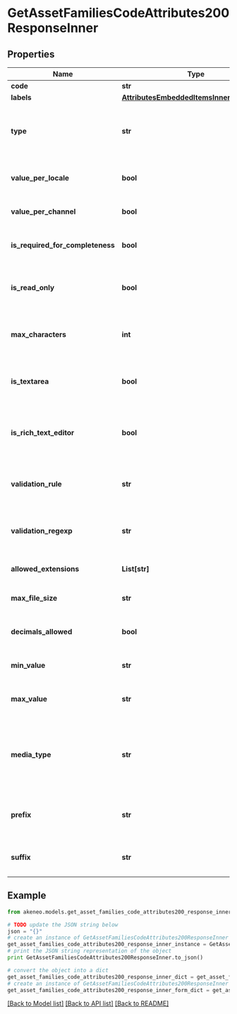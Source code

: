 # GetAssetFamiliesCodeAttributes200ResponseInner


## Properties
Name | Type | Description | Notes
------------ | ------------- | ------------- | -------------
**code** | **str** | Attribute code | 
**labels** | [**AttributesEmbeddedItemsInnerAllOfLabels**](AttributesEmbeddedItemsInnerAllOfLabels.md) |  | [optional] 
**type** | **str** | Attribute type. See &lt;a href&#x3D;&#39;/concepts/asset-manager.html#asset-attribute&#39;&gt;type&lt;/a&gt; section for more details. | 
**value_per_locale** | **bool** | Whether the attribute is localizable, i.e. can have one value by locale | [optional] [default to False]
**value_per_channel** | **bool** | Whether the attribute is scopable, i.e. can have one value by channel | [optional] [default to False]
**is_required_for_completeness** | **bool** | Whether the attribute should be part of the record&#39;s completeness calculation | [optional] [default to False]
**is_read_only** | **bool** | Whether the attribute should be in read only mode only in the UI, but you can still update it with the API | [optional] [default to False]
**max_characters** | **int** | Maximum number of characters allowed for the value of the attribute when the attribute type is &#x60;text&#x60; | [optional] 
**is_textarea** | **bool** | Whether the UI should display a text area instead of a simple field when the attribute type is &#x60;text&#x60; | [optional] [default to False]
**is_rich_text_editor** | **bool** | Whether the UI should display a rich text editor instead of a simple text area when the attribute type is &#x60;text&#x60; | [optional] 
**validation_rule** | **str** | Validation rule type used to validate the attribute value when the attribute type is &#x60;text&#x60; | [optional] [default to 'none']
**validation_regexp** | **str** | Regexp expression used to validate the attribute value when the attribute type is &#x60;text&#x60; | [optional] [default to 'null']
**allowed_extensions** | **List[str]** | Extensions allowed when the attribute type is &#x60;media_file&#x60; | [optional] 
**max_file_size** | **str** | Max file size in MB when the attribute type is &#x60;media_file&#x60; | [optional] [default to 'null']
**decimals_allowed** | **bool** | Whether decimals are allowed when the attribute type is &#x60;number&#x60; | [optional] [default to False]
**min_value** | **str** | Minimum value allowed when the attribute type is &#x60;number&#x60; | [optional] [default to 'null']
**max_value** | **str** | Maximum value allowed when the attribute type is &#x60;number&#x60; | [optional] [default to 'null']
**media_type** | **str** | For the &#x60;media_link&#x60; attribute type, it is the type of the media behind the url, to allow its preview in the PIM. For the &#x60;media_file&#x60; attribute type, it is the type of the file. | 
**prefix** | **str** | Prefix of the &#x60;media_link&#x60; attribute type. The common url root that prefixes the link to the media | [optional] [default to 'null']
**suffix** | **str** | Suffix of the &#x60;media_link&#x60; attribute type. The common url suffix for the media | [optional] [default to 'null']

## Example

```python
from akeneo.models.get_asset_families_code_attributes200_response_inner import GetAssetFamiliesCodeAttributes200ResponseInner

# TODO update the JSON string below
json = "{}"
# create an instance of GetAssetFamiliesCodeAttributes200ResponseInner from a JSON string
get_asset_families_code_attributes200_response_inner_instance = GetAssetFamiliesCodeAttributes200ResponseInner.from_json(json)
# print the JSON string representation of the object
print GetAssetFamiliesCodeAttributes200ResponseInner.to_json()

# convert the object into a dict
get_asset_families_code_attributes200_response_inner_dict = get_asset_families_code_attributes200_response_inner_instance.to_dict()
# create an instance of GetAssetFamiliesCodeAttributes200ResponseInner from a dict
get_asset_families_code_attributes200_response_inner_form_dict = get_asset_families_code_attributes200_response_inner.from_dict(get_asset_families_code_attributes200_response_inner_dict)
```
[[Back to Model list]](../README.md#documentation-for-models) [[Back to API list]](../README.md#documentation-for-api-endpoints) [[Back to README]](../README.md)


